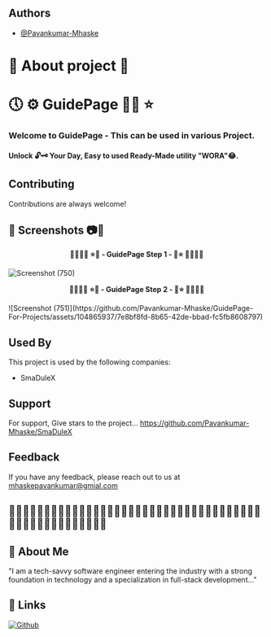 ## Authors

- [@Pavankumar-Mhaske](https://github.com/Pavankumar-Mhaske)

# 🚀 About project 💖

# 🕔 ⚙ GuidePage ✌🏻 ⭐

### Welcome to GuidePage - This can be used in various Project.

#### Unlock 🔓🗝 Your Day, Easy to used Ready-Made utility "WORA"😂.

## Contributing

Contributions are always welcome!

## 📸 Screenshots 📷🎥

<p align="center">
  <b> 🌴🎄🌳🌲 ⭐💖 - GuidePage Step 1 - 💖⭐ 🌲🌳🎄🌴 </b>
</p>

![Screenshot (750)](https://github.com/Pavankumar-Mhaske/GuidePage-For-Projects/assets/104865937/9795c8ba-afd7-43af-a97b-77e23808c95f)

<p align="center">
  <b> 🌴🎄🌳🌲 ⭐💖 - GuidePage Step 2 - 💖⭐ 🌲🌳🎄🌴 </b>
</p>
![Screenshot (751)](https://github.com/Pavankumar-Mhaske/GuidePage-For-Projects/assets/104865937/7e8bf8fd-8b65-42de-bbad-fc5fb8608797)


## Used By

This project is used by the following companies:

- SmaDuleX

## Support

For support, Give stars to the project... https://github.com/Pavankumar-Mhaske/SmaDuleX


## Feedback

If you have any feedback, please reach out to us at mhaskepavankumar@gmial.com

## 👋🏻✍🏻🤟🏻🙌🏻🙏🏻👏🏻🤟🏻🙌🏻👏🏻🤟🏻🙏🏻🙌🏻👏🏻🤟🏻🙌🏻🙏🏻🤟🏻👏🏻🙌🏻🙏🏻🤟🏻👏🏻🙌🏻🙏🏻🙏🏻


## 🚀 About Me

"I am a tech-savvy software engineer entering the industry with a strong foundation in technology and a specialization in full-stack development..."

## 🔗 Links

[![Github](https://img.shields.io/badge/Github-000?style=for-the-badge&logo=github&logoColor=white)](https://github.com/Pavankumar-Mhaske/)


